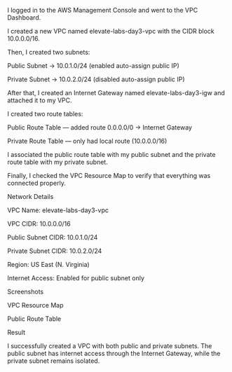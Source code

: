 I logged in to the AWS Management Console and went to the VPC Dashboard.

I created a new VPC named elevate-labs-day3-vpc with the CIDR block 10.0.0.0/16.

Then, I created two subnets:

Public Subnet → 10.0.1.0/24 (enabled auto-assign public IP)

Private Subnet → 10.0.2.0/24 (disabled auto-assign public IP)

After that, I created an Internet Gateway named elevate-labs-day3-igw and attached it to my VPC.

I created two route tables:

Public Route Table — added route 0.0.0.0/0 → Internet Gateway

Private Route Table — only had local route (10.0.0.0/16)

I associated the public route table with my public subnet and the private route table with my private subnet.

Finally, I checked the VPC Resource Map to verify that everything was connected properly.

 Network Details

VPC Name: elevate-labs-day3-vpc

VPC CIDR: 10.0.0.0/16

Public Subnet CIDR: 10.0.1.0/24

Private Subnet CIDR: 10.0.2.0/24

Region: US East (N. Virginia)

Internet Access: Enabled for public subnet only

Screenshots

VPC Resource Map

Public Route Table

 Result

I successfully created a VPC with both public and private subnets.
The public subnet has internet access through the Internet Gateway, while the private subnet remains isolated.

